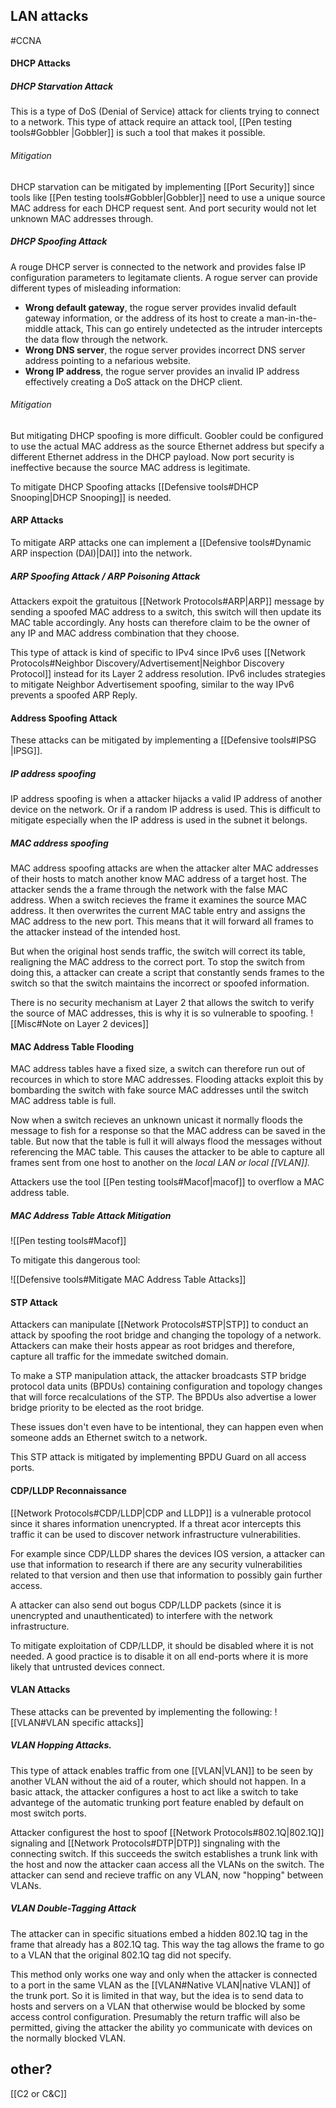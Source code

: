 ## LAN attacks
#CCNA

#### DHCP Attacks
##### DHCP Starvation Attack

This is a type of DoS (Denial of Service) attack for clients trying to connect to a network. This type of attack require an attack tool, [[Pen testing tools#Gobbler |Gobbler]] is such a tool that makes it possible.

###### Mitigation
DHCP starvation can be mitigated by implementing [[Port Security]] since tools like [[Pen testing tools#Gobbler|Gobbler]] need to use a unique source MAC address for each DHCP request sent. And port security would not let unknown MAC addresses through.

##### DHCP Spoofing Attack

A rouge DHCP server is connected to the network and provides false IP configuration parameters to legitamate clients. A rogue server can provide different types of misleading information:

- **Wrong default gateway**, the rogue server provides invalid default gateway information, or  the address of its host to create a man-in-the-middle attack, This can go entirely undetected as the intruder intercepts the data flow through the network.
- **Wrong DNS server**, the rogue server provides incorrect DNS server address pointing to a nefarious website.
- **Wrong IP address**, the rogue server provides an invalid IP address effectively creating a DoS attack on the DHCP client.

###### Mitigation
But mitigating DHCP spoofing is more difficult. Goobler could be configured to use the actual MAC address as the source Ethernet address but specify a different Ethernet address in the DHCP payload. Now port security is ineffective because the source MAC address is legitimate.

To mitigate DHCP Spoofing attacks [[Defensive tools#DHCP Snooping|DHCP Snooping]] is needed.
#### ARP Attacks

To mitigate ARP attacks one can implement a [[Defensive tools#Dynamic ARP inspection (DAI)|DAI]] into the network.
##### ARP Spoofing Attack / ARP Poisoning Attack

Attackers expoit the gratuitous [[Network Protocols#ARP|ARP]] message by sending a spoofed MAC address to a switch, this switch will then update its MAC table accordingly. Any hosts can therefore claim to be the owner of any IP and MAC address combination that they choose. 

This type of attack is kind of specific to IPv4 since IPv6 uses [[Network Protocols#Neighbor Discovery/Advertisement|Neighbor Discovery Protocol]] instead for its Layer 2 address resolution. IPv6 includes strategies to mitigate Neighbor Advertisement spoofing, similar to the way IPv6 prevents a spoofed ARP Reply.
#### Address Spoofing Attack

These attacks can be mitigated by implementing a [[Defensive tools#IPSG |IPSG]].
##### IP address spoofing

IP address spoofing is when a attacker hijacks a valid IP address of another device on the network. 
Or if a random IP address is used. This is difficult to mitigate especially when the IP address is used in the subnet it belongs.
##### MAC address spoofing

MAC address spoofing attacks are when the attacker alter MAC addresses of their hosts to match another know MAC address of a target host. The attacker sends the a frame through the network with the false MAC address. When a switch recieves the frame it examines the source MAC address. It then overwrites the current MAC table entry and assigns the MAC address to the new port. This means that it will forward all frames to the attacker instead of the intended host.

But when the original host sends traffic, the switch will correct its table, realigning the MAC address to the correct port. To stop the switch from doing this, a attacker can create a script that constantly sends frames to the switch so that the switch maintains the incorrect or spoofed information. 

There is no security mechanism at Layer 2 that allows the switch to verify the source of MAC addresses, this is why it is so vulnerable to spoofing. ![[Misc#Note on Layer 2 devices]]
#### MAC Address Table Flooding

MAC address tables have a fixed size, a switch can therefore run out of recources in which to store MAC addresses. Flooding attacks exploit this by bombarding the switch with fake source MAC addresses until the switch MAC address table is full.

Now when a switch recieves an unknown unicast it normally floods the message to fish for a response so that the MAC address can be saved in the table. But now that the table is full it will always flood the messages without referencing the MAC table. This causes the attacker to be able to capture all frames sent from one host to another on the *local LAN or local [[VLAN]].* 

Attackers use the tool [[Pen testing tools#Macof|macof]] to overflow a MAC address table.

##### MAC Address Table Attack Mitigation 
![[Pen testing tools#Macof]]

To mitigate this dangerous tool:

![[Defensive tools#Mitigate MAC Address Table Attacks]]
#### STP Attack
Attackers can manipulate [[Network Protocols#STP|STP]] to conduct an attack by spoofing the root bridge and changing the topology of a network. Attackers can make their hosts appear as root bridges and therefore, capture all traffic for the immedate switched domain.

To make a STP manipulation attack, the attacker broadcasts STP bridge protocol data units (BPDUs) containing configuration and topology changes that will force recalculations of the STP. The BPDUs also advertise a lower bridge priority to be elected as the root bridge.

These issues don't even have to be intentional, they can happen even when someone adds an Ethernet switch to a network.

This STP attack is mitigated by implementing BPDU Guard on all access ports.

#### CDP/LLDP Reconnaissance

[[Network Protocols#CDP/LLDP|CDP and LLDP]] is a vulnerable protocol since it shares information unencrypted. If a threat acor intercepts this traffic it can be used to discover network infrastructure vulnerabilities. 

For example since CDP/LLDP shares the devices IOS version, a attacker can use that information to research if there are any security vulnerabilities related to that version and then use that information to possibly gain further access.

A attacker can also send out bogus CDP/LLDP packets (since it is unencrypted and unauthenticated) to interfere with the network infrastructure.

To mitigate exploitation of CDP/LLDP, it should be disabled where it is not needed. A good practice is to disable it on all end-ports where it is more likely that untrusted devices connect.
#### VLAN Attacks

These attacks can be prevented by implementing the following: ![[VLAN#VLAN specific attacks]]
##### VLAN Hopping Attacks.

This type of attack enables traffic from one [[VLAN|VLAN]] to be seen by another VLAN without the aid of a router, which should not happen. In a basic attack, the attacker configures a host to act like a switch to take advantege of the automatic trunking port feature enabled by default on most switch ports.

Attacker configurest the host to spoof [[Network Protocols#802.1Q|802.1Q]] signaling and [[Network Protocols#DTP|DTP]] singnaling with the connecting switch. If this succeeds the switch establishes a trunk link with the host and now the attacker caan access all the VLANs on the switch. The attacker can send and recieve traffic on any VLAN, now "hopping" between VLANs.

##### VLAN Double-Tagging Attack

The attacker can in specific situations embed a hidden 802.1Q tag in the frame that already has a 802.1Q tag. This way the tag allows the frame to go to a VLAN that the original 802.1Q tag did not specify.

This method only works one way and only when the attacker is connected to a port in the same VLAN as the [[VLAN#Native VLAN|native VLAN]] of the trunk port. So it is limited in that way, but the idea is to send data to hosts and servers on a VLAN that otherwise would be blocked by some access control configuration. Presumably the return traffic will also be permitted, giving the attacker the ability yo communicate with devices on the normally blocked VLAN.
## other?

[[C2 or C&C]]